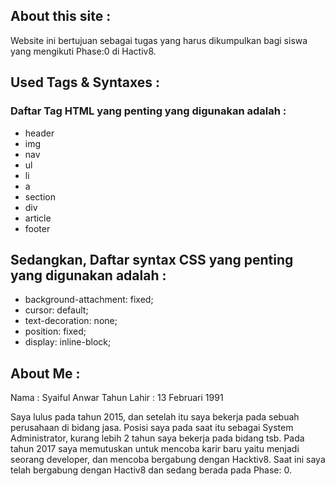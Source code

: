 ## About this site :
Website ini bertujuan sebagai tugas yang harus dikumpulkan bagi siswa yang mengikuti Phase:0 di Hactiv8.

## Used Tags & Syntaxes :
### Daftar Tag HTML yang penting yang digunakan adalah :
- header
- img
- nav
- ul
- li 
- a
- section
- div
- article
- footer

## Sedangkan, Daftar syntax CSS yang penting yang digunakan adalah :
- background-attachment: fixed;
- cursor: default;
- text-decoration: none;
- position: fixed;
- display: inline-block;

## About Me : 
Nama        : Syaiful Anwar
Tahun Lahir : 13 Februari 1991

Saya lulus pada tahun 2015, dan setelah itu saya bekerja pada sebuah perusahaan di bidang jasa.
Posisi saya pada saat itu sebagai System Administrator, kurang lebih 2 tahun saya bekerja pada bidang tsb.
Pada tahun 2017 saya memutuskan untuk mencoba karir baru yaitu menjadi seorang developer, dan mencoba bergabung dengan Hacktiv8.
Saat ini saya telah bergabung dengan Hactiv8 dan sedang berada pada Phase: 0.
